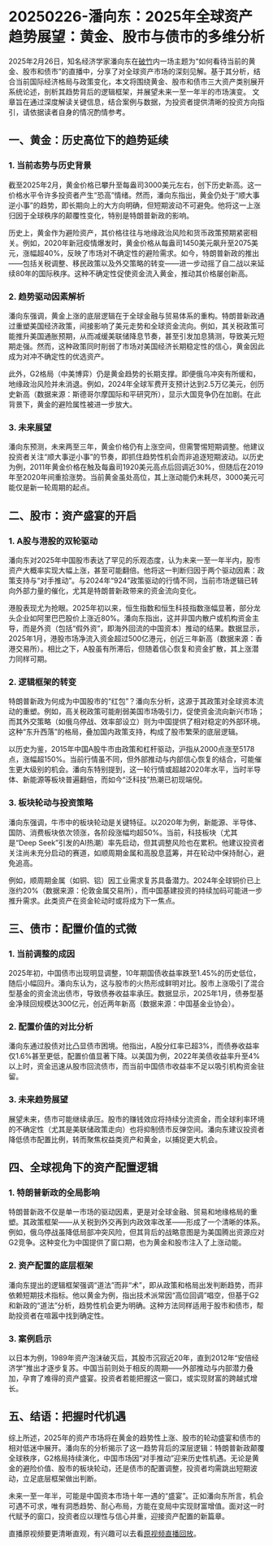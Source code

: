 # 20250226-潘向东：2025年全球资产趋势展望：黄金、股市与债市的多维分析

2025年2月26日，知名经济学家潘向东在[破竹](https://pc.pozhu.com)内一场主题为“如何看待当前的黄金、股市和债市”的直播中，分享了对全球资产市场的深刻见解。基于其分析，结合当前国际经济格局与政策变化，本文将围绕黄金、股市和债市三大资产类别展开系统论述，剖析其趋势背后的逻辑框架，并展望未来一至一年半的市场演变。
文章旨在通过深度解读关键信息，结合案例与数据，为投资者提供清晰的投资方向指引，请依据读者自身的情况酌情参考。

## 一、黄金：历史高位下的趋势延续

### 1. 当前态势与历史背景
截至2025年2月，黄金价格已攀升至每盎司3000美元左右，创下历史新高。这一价格水平令许多投资者产生“恐高”情绪。然而，潘向东指出，黄金仍处于“顺大事逆小事”的趋势，即长期向上的大方向明确，但短期波动不可避免。他将这一上涨归因于全球秩序的颠覆性变化，特别是特朗普新政的影响。

历史上，黄金作为避险资产，其价格往往与地缘政治风险和货币政策预期紧密相关。例如，2020年新冠疫情爆发时，黄金价格从每盎司1450美元飙升至2075美元，涨幅超40%，反映了市场对不确定性的避险需求。如今，特朗普新政的推出——包括关税调整、移民政策以及外交策略的转变——进一步动摇了自二战以来延续80年的国际秩序。这种不确定性促使资金流入黄金，推动其价格屡创新高。

### 2. 趋势驱动因素解析
潘向东强调，黄金上涨的底层逻辑在于全球金融与贸易体系的重构。特朗普新政通过重塑美国经济政策，间接影响了美元走势和全球资金流向。例如，其关税政策可能推升美国通胀预期，从而减缓美联储降息节奏，甚至引发加息猜测，导致美元短期走强。然而，这种政策同时削弱了市场对美国经济长期稳定性的信心，黄金因此成为对冲不确定性的优选资产。

此外，G2格局（中美博弈）仍是黄金趋势的长期支撑。即便俄乌冲突有所缓和，地缘政治风险并未消退。例如，2024年全球军费开支预计达到2.5万亿美元，创历史新高（数据来源：斯德哥尔摩国际和平研究所），显示大国竞争仍在加剧。在此背景下，黄金的避险属性被进一步放大。

### 3. 未来展望
潘向东预测，未来两至三年，黄金价格仍有上涨空间，但需警惕短期调整。他建议投资者关注“顺大事逆小事”的节奏，即抓住趋势性机会而非追逐短期波动。以历史为例，2011年黄金价格在触及每盎司1920美元高点后回调近30%，但随后在2019年至2020年间重拾涨势。当前黄金虽处高位，其上涨动能仍未耗尽，3000美元可能仅是新一轮周期的起点。

## 二、股市：资产盛宴的开启

### 1. A股与港股的双轮驱动
潘向东对2025年中国股市表达了罕见的乐观态度，认为未来一至一年半内，股市资产大概率实现大幅上涨，甚至可能翻倍。他将这一判断归因于两个驱动因素：政策支持与“对手推动”。与2024年“924”政策驱动的行情不同，当前市场逻辑已转向外部力量的催化，尤其是特朗普新政带来的资金流向变化。

港股表现尤为抢眼。2025年初以来，恒生指数和恒生科技指数涨幅显著，部分龙头企业如阿里巴巴股价上涨近80%。潘向东指出，这并非国内散户或机构资金主导，而是外资（包括“假外资”，即海外回流的中国资本）推动的结果。数据显示，2025年1月，港股市场净流入资金超过500亿港元，创近三年新高（数据来源：香港交易所）。相比之下，A股虽有所滞后，但随着信心恢复和资金扩散，其上涨潜力同样可期。

### 2. 逻辑框架的转变
特朗普新政为何成为中国股市的“红包”？潘向东分析，这源于其政策对全球资本流动的重塑。例如，高关税政策可能削弱美国市场吸引力，促使资金流向新兴市场；而其外交策略（如俄乌停战、效率部设立）则为中国提供了相对稳定的外部环境。这种“东升西落”的格局，叠加国内政策支持，构成了股市繁荣的底层逻辑。

以历史为鉴，2015年中国A股牛市由政策和杠杆驱动，沪指从2000点涨至5178点，涨幅超150%。当前行情虽不同，但外部推动与内部信心恢复的结合，可能催生更大级别的机会。潘向东特别提到，这一轮行情或超越2020年水平，当时半导体、新能源等板块普遍翻倍，而如今“泛科技”热潮已初现端倪。

### 3. 板块轮动与投资策略
潘向东强调，牛市中的板块轮动是关键特征。以2020年为例，新能源、半导体、国防、消费板块依次领涨，各阶段涨幅均超50%。当前，科技板块（尤其是“Deep Seek”引发的AI热潮）率先启动，但其调整风险也在累积。他建议投资者关注尚未充分启动的赛道，如顺周期金属和高股息蓝筹，并在轮动中保持耐心，避免追高。

例如，顺周期金属（如铜、铝）因工业需求复苏具备潜力。2024年全球铜价已上涨约20%（数据来源：伦敦金属交易所），而中国基建投资的持续加码可能进一步推升需求。此类资产在资金轮动时或将成为下一焦点。

## 三、债市：配置价值的式微

### 1. 当前调整的成因
2025年初，中国债市出现明显调整，10年期国债收益率跌至1.45%的历史低位，随后小幅回升。潘向东认为，这与股市的火热形成鲜明对比。股市上涨吸引了混合型基金的资金流出债市，导致债券收益率承压。数据显示，2025年1月，债券型基金净赎回规模达300亿元，创近两年新高（数据来源：中国基金业协会）。

### 2. 配置价值的对比分析
潘向东通过股债对比凸显债市困境。他指出，A股分红率已超3%，而债券收益率仅1.6%甚至更低，配置价值显著下降。以美国为例，2022年美债收益率升至4%以上时，资金迅速从股市回流债市，而当前中国债市收益率不足以吸引机构资金驻留。

### 3. 未来趋势展望
展望未来，债市可能继续承压。股市的赚钱效应将持续分流资金，而全球利率环境的不确定性（尤其是美联储政策走向）也将抑制债市反弹空间。潘向东建议投资者降低债市配置比例，转而聚焦权益类资产和黄金，以捕捉更大机会。

## 四、全球视角下的资产配置逻辑

### 1. 特朗普新政的全局影响
特朗普新政不仅是单一市场的驱动因素，更是对全球金融、贸易和地缘格局的重塑。其政策框架——从关税到外交再到内政效率改革——形成了一个清晰的体系。例如，俄乌停战虽降低局部冲突风险，但其背后的战略意图是为美国腾出资源应对G2竞争。这种变化为中国提供了窗口期，也为黄金和股市注入了上涨动能。

### 2. 资产配置的底层框架
潘向东提出的逻辑框架强调“道法”而非“术”，即从政策和格局出发判断趋势，而非依赖短期技术指标。他以黄金为例，指出技术派常因“高位回调”唱空，但基于G2和新政的“道法”分析，趋势性机会更为明确。这种方法同样适用于股市和债市，帮助投资者在喧嚣中找到确定性。

### 3. 案例启示
以日本为例，1989年资产泡沫破灭后，其股市沉寂近20年，直到2012年“安倍经济学”推出才逐步复苏。中国当前则处于相反的周期——外部推动与内部潜力叠加，孕育了难得的资产盛宴。投资者若能把握这一窗口，或实现财富的跨越式增长。

## 五、结语：把握时代机遇

综上所述，2025年的资产市场将在黄金的趋势性上涨、股市的轮动盛宴和债市的相对低迷中展开。潘向东的分析揭示了这一趋势背后的深层逻辑：特朗普新政颠覆全球秩序，G2格局持续演化，中国市场因“对手推动”迎来历史性机遇。无论是黄金的避险价值、股市的板块轮动，还是债市的配置调整，投资者均需跳出短期波动，立足底层框架做出判断。

未来一至一年半，可能是中国资本市场十年一遇的“盛宴”。正如潘向东所言，机会可遇不可求，唯有洞悉趋势、耐心布局，方能在变局中实现财富增值。面对这一时代赋予的窗口，投资者应以理性与信心并重，迎接资产配置的新篇章。

直播原视频要更清晰直观，有兴趣可以去看[原视频直播回放](https://pc.pozhu.com/detail/l_67b887d7e4b0694ca065be39/4)。